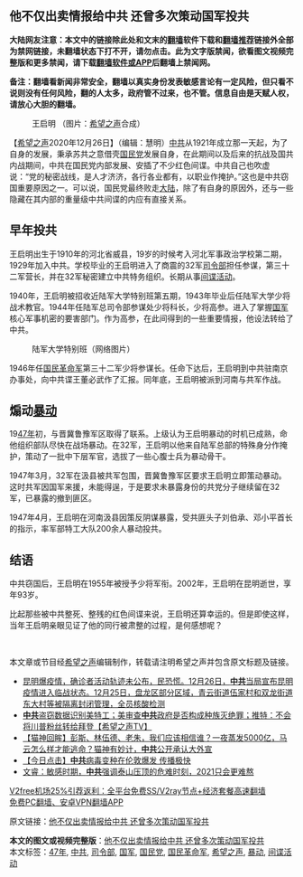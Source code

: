  <h2>他不仅出卖情报给中共 还曾多次策动国军投共</h2> <p class="notice"><b>大陆网友注意：本文中的链接除此处和文末的<a href="https://github.com/bannedbook/fanqiang" >翻墙</a>软件下载和<a href="https://github.com/killgcd/justmysocks/blob/master/README.md">翻墙推荐</a>链接外全部为禁网链接，未翻墙状态下打不开，请勿点击。此为文字版禁闻，欲看图文视频完整版和更多禁闻，请下载<a href="https://github.com/bannedbook/fanqiang">翻墙软件或APP</a>后翻墙上禁闻网。</p><p>备注：翻墙看新闻非常安全，翻墙以真实身份发表敏感言论有一定风险，但只看不说则没有任何风险，翻的人太多，政府管不过来，也不管。信息自由是天赋人权，请放心大胆的翻墙。</b></p>  <div class="entry"> <figure><figcaption>王启明  （图片：<a target="_blank" href="https://www.soundofhope.org/">希望之声</a>合成）</figcaption></figure> <p>【<span class='wp_keywordlink_affiliate'><a href="https://www.soundofhope.org" title="希望之声" target="_blank">希望之声</a></span>2020年12月26日】（编辑：慧明）<a href="https://www.bannedbook.org/bnews/tag/%e4%b8%ad%e5%85%b1/" class="st_tag internal_tag" rel="tag" title="标签 中共 下的日志">中共</a>从1921年成立那一天起，为了自身的发展，秉承苏共之意借壳<a href="https://www.bannedbook.org/bnews/tag/%e5%9b%bd%e6%b0%91%e5%85%9a/" class="st_tag internal_tag" rel="tag" title="标签 国民党 下的日志">国民党</a>发展自身，在此期间以及后来的抗战及国共内战期间，中共在国民党内部发展、安插了不少红色间谍。中共自己也吹虚说：“党的秘密战线，是人才济济，各行各业都有，以职业作掩护。”这也是中共窃国重要原因之一。可以说，国民党最终败走<span class='wp_keywordlink_affiliate'><a href="https://www.bannedbook.org/" title="大陆" target="_blank">大陆</a></span>，除了有自身的原因外，还与一些隐藏在其内部的重量级中共间谍的内应有直接关系。</p> <h2>早年投共</h2> <p>王启明出生于1910年的河北省威县，19岁的时候考入河北军事政治学校第二期，1929年加入中共。学校毕业的王启明进入了商震的32军<a href="https://www.bannedbook.org/bnews/tag/%E5%8F%B8%E4%BB%A4%E9%83%A8/" class="st_tag internal_tag" rel="tag" title="标签 司令部 下的日志">司令部</a>担任参谋，第三十二军营长，并在32军秘密建立中共特务组织。长期从事<a href="https://www.bannedbook.org/bnews/tag/%E9%97%B4%E8%B0%8D%E6%B4%BB%E5%8A%A8/" class="st_tag internal_tag" rel="tag" title="标签 间谍活动 下的日志">间谍活动</a>。</p> <p>1940年，王启明被招收近陆军大学特别班第五期，1943年毕业后任陆军大学少将战术教官。1944年任陆军总司令部参谋处少将科长，少将高参。进入了掌握<a href="https://www.bannedbook.org/bnews/tag/%E5%9B%BD%E5%86%9B/" class="st_tag internal_tag" rel="tag" title="标签 国军 下的日志">国军</a>核心军事机密的要害部门。作为高参，在此间得到的一些重要情报，他设法转给了中共。</p> <figure><figcaption>陆军大学特别班（网络图片）</figcaption></figure> <p>1946年任<a href="https://www.bannedbook.org/bnews/tag/%e5%9b%bd%e6%b0%91%e9%9d%a9%e5%91%bd%e5%86%9b/" class="st_tag internal_tag" rel="tag" title="标签 国民革命军 下的日志">国民革命军</a>第三十二军少将参谋长。任命下达后，王启明到中共驻南京办事处，向中共谍王董必武作了汇报。同年底，王启明被派到河南与共军作战。</p>  <h2>煽动<a href="https://www.bannedbook.org/bnews/tag/%E6%9A%B4%E5%8A%A8/" class="st_tag internal_tag" rel="tag" title="标签 暴动 下的日志">暴动</a></h2> <p>19<a href="https://www.bannedbook.org/bnews/tag/47%E5%B9%B4/" class="st_tag internal_tag" rel="tag" title="标签 47年 下的日志">47年</a>初，与晋冀鲁豫军区取得了联系。上级认为王启明暴动的时机已成熟，命他组织部队尽快在战场暴动。在32军，王启明以他来自陆军总部的特殊身分作掩护，策动了一批中下层军官，选拔了一些心腹士兵为暴动骨干。</p> <p>1947年3月，32军在汲县被共军包围，晋冀鲁豫军区要求王启明立即策动暴动。这时共军因国军来援，未能得逞，于是要求未暴露身份的共党分子继续留在32军，已暴露的撤到匪区。</p> <p>1947年4月，王启明在河南汲县因策反阴谋暴露，受共匪头子刘伯承、邓小平首长的指示，率军部特工大队200余人暴动投共。</p> <h2>结语</h2> <p>中共窃国后，王启明在1955年被授予少将军衔。2002年，王启明在昆明逝世，享年93岁。</p>  <p>比起那些被中共整死、整残的红色间谍来说，王启明还算幸运的。但是即使这样，当年王启明亲眼见证了他的同行被肃整的过程，是何感想呢？</p> <p> </p> <p>本文章或节目经<a href="https://www.bannedbook.org/bnews/tag/%e5%b8%8c%e6%9c%9b%e4%b9%8b%e5%a3%b0/" class="st_tag internal_tag" rel="tag" title="标签 希望之声 下的日志">希望之声</a>编辑制作，转载请注明希望之声并包含原文标题及链接。</p> <ul class='op-related-articles' title='相关阅读'> <li><a href='https://www.bannedbook.org/bnews/bannedvideo/20201227/1455916.html' target='_blank'>昆明爆疫情，确诊者活动轨迹未公布，民恐慌。12月26日，<b>中共</b>当局宣布昆明疫情进入临战状态。12月25日，盘龙区部分区域，青云街道伍家村和双龙街道东大村等被隔离封闭管理，全员核酸检测</a></li> <li><a href='https://www.bannedbook.org/bnews/cbnews/20201227/1455897.html' target='_blank'><b>中共</b>盗窃数据识别美特工；美审查<b>中共</b>政府是否构成种族灭绝罪；推特：不会将川普粉丝转给拜登【希望之声TV】</a></li> <li><a href='https://www.bannedbook.org/bnews/bannedvideo/20201227/1455896.html' target='_blank'>【猫神回眸】彭斯、林伍德、老朱，我们应该相信谁？一夜蒸发5000亿，马云怎么样才能逃命？猫神有妙计，<b>中共</b>公开承认大外宣</a></li> <li><a href='https://www.bannedbook.org/bnews/bannedvideo/20201227/1455892.html' target='_blank'>【今日点击】<b>中共</b>病毒变种在伦敦爆发 传播极快</a></li> <li><a href='https://www.bannedbook.org/bnews/bannedvideo/20201227/1455889.html' target='_blank'>文睿：敏感时期，<b>中共</b>强调泰山压顶的危难时刻，2021只会更难熬</a></li> </ul> <p class="texttj"> <a href="https://www.bannedbook.org/forum23/topic22702.html" target="_blank">V2free机场25%引荐返利：全平台免费SS/V2ray节点+经济套餐高速翻墙</a><br/> <a href="https://github.com/bannedbook/fanqiang/wiki/%E7%A6%81%E9%97%BB%E7%BD%91%E5%AE%89%E5%8D%93%E7%BF%BB%E5%A2%99%E6%96%B0%E9%97%BBAPP" target="_blank">免费PC翻墙、安卓VPN翻墙APP</a></p><p>原文链接：<a class="src_link"  href="https://www.soundofhope.org/post/454525" target="_blank">他不仅出卖情报给中共 还曾多次策动国军投共</a></p> <a name='sharetosocial'></a>       <div><b>本文的图文或视频完整版</b>：<a href='https://www.bannedbook.org/bnews/comments/20201227/1455920.html'>他不仅出卖情报给中共 还曾多次策动国军投共</a></div>  </div><!--END ENTRY--> <div class="postfooter"> <div>本文标签：<a href="https://www.bannedbook.org/bnews/tag/47%E5%B9%B4/" rel="tag">47年</a>, <a href="https://www.bannedbook.org/bnews/tag/%e4%b8%ad%e5%85%b1/" rel="tag">中共</a>, <a href="https://www.bannedbook.org/bnews/tag/%E5%8F%B8%E4%BB%A4%E9%83%A8/" rel="tag">司令部</a>, <a href="https://www.bannedbook.org/bnews/tag/%E5%9B%BD%E5%86%9B/" rel="tag">国军</a>, <a href="https://www.bannedbook.org/bnews/tag/%e5%9b%bd%e6%b0%91%e5%85%9a/" rel="tag">国民党</a>, <a href="https://www.bannedbook.org/bnews/tag/%e5%9b%bd%e6%b0%91%e9%9d%a9%e5%91%bd%e5%86%9b/" rel="tag">国民革命军</a>, <a href="https://www.bannedbook.org/bnews/tag/%e5%b8%8c%e6%9c%9b%e4%b9%8b%e5%a3%b0/" rel="tag">希望之声</a>, <a href="https://www.bannedbook.org/bnews/tag/%E6%9A%B4%E5%8A%A8/" rel="tag">暴动</a>, <a href="https://www.bannedbook.org/bnews/tag/%E9%97%B4%E8%B0%8D%E6%B4%BB%E5%8A%A8/" rel="tag">间谍活动</a></div>  </div><!--END POSTFOOTER--> 
